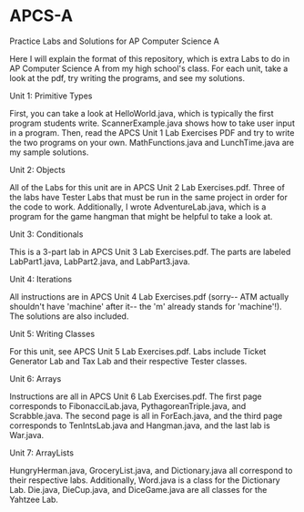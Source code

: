 # APCS-A
Practice Labs and Solutions for AP Computer Science A

Here I will explain the format of this repository, which is extra Labs to do in AP Computer Science A from my high school's class. For each unit, take a look at the pdf, try writing the programs, and see my solutions.

Unit 1: Primitive Types

First, you can take a look at HelloWorld.java, which is typically the first program students write.
ScannerExample.java shows how to take user input in a program.
Then, read the APCS Unit 1 Lab Exercises PDF and try to write the two programs on your own. 
MathFunctions.java and LunchTime.java are my sample solutions.

Unit 2: Objects

All of the Labs for this unit are in APCS Unit 2 Lab Exercises.pdf. Three of the labs have Tester Labs that must be run in the same project in order for the code to work. Additionally, I wrote AdventureLab.java, which is a program for the game hangman that might be helpful to take a look at.

Unit 3: Conditionals

This is a 3-part lab in APCS Unit 3 Lab Exercises.pdf. The parts are labeled LabPart1.java, LabPart2.java, and LabPart3.java.

Unit 4: Iterations

All instructions are in APCS Unit 4 Lab Exercises.pdf (sorry-- ATM actually shouldn't have 'machine' after it-- the 'm' already stands for 'machine'!). The solutions are also included.

Unit 5: Writing Classes

For this unit, see APCS Unit 5 Lab Exercises.pdf. Labs include Ticket Generator Lab and Tax Lab and their respective Tester classes.

Unit 6: Arrays

Instructions are all in APCS Unit 6 Lab Exercises.pdf. The first page corresponds to FibonacciLab.java, PythagoreanTriple.java, and Scrabble.java. The second page is all in ForEach.java, and the third page corresponds to TenIntsLab.java and Hangman.java, and the last lab is War.java.

Unit 7: ArrayLists

HungryHerman.java, GroceryList.java, and Dictionary.java all correspond to their respective labs. Additionally, Word.java is a class for the Dictionary Lab. Die.java, DieCup.java, and DiceGame.java are all classes for the Yahtzee Lab.
